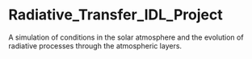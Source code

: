 # Radiative_Transfer_IDL_Project
A simulation of conditions in the solar atmosphere and the evolution of radiative processes through the atmospheric layers. 
